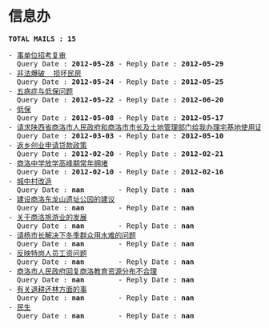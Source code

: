 # 信息办
<pre><b>TOTAL MAILS : 15</b></pre>
<pre>
- <a href="../../categories/mails/1217.md">事单位招考复审</a><br/>  Query Date : <b>2012-05-28</b> - Reply Date : <b>2012-05-29</b>
- <a href="../../categories/mails/1212.md">非法爆破  损坏民房</a><br/>  Query Date : <b>2012-05-24</b> - Reply Date : <b>2012-05-25</b>
- <a href="../../categories/mails/1211.md">五病症与低保问题</a><br/>  Query Date : <b>2012-05-22</b> - Reply Date : <b>2012-06-20</b>
- <a href="../../categories/mails/1193.md">低保</a><br/>  Query Date : <b>2012-05-08</b> - Reply Date : <b>2012-05-17</b>
- <a href="../../categories/mails/1087.md">请求陕西省商洛市人民政府和商洛市市长及土地管理部门给我办理宅基地使用证</a><br/>  Query Date : <b>2012-03-03</b> - Reply Date : <b>2012-05-10</b>
- <a href="../../categories/mails/1073.md">返乡创业申请贷款政策</a><br/>  Query Date : <b>2012-02-20</b> - Reply Date : <b>2012-02-21</b>
- <a href="../../categories/mails/1064.md">商洛中学放学高峰期常年拥堵</a><br/>  Query Date : <b>2012-02-10</b> - Reply Date : <b>2012-02-16</b>
- <a href="../../categories/mails/1013.md">城中村改造</a><br/>  Query Date : <b>nan</b>        - Reply Date : <b>nan</b>       
- <a href="../../categories/mails/1011.md">建设商洛东龙山遗址公园的建议</a><br/>  Query Date : <b>nan</b>        - Reply Date : <b>nan</b>       
- <a href="../../categories/mails/1010.md">关于商洛旅游业的发展</a><br/>  Query Date : <b>nan</b>        - Reply Date : <b>nan</b>       
- <a href="../../categories/mails/1009.md">请杨市长解决下冬季群众用水难的问题</a><br/>  Query Date : <b>nan</b>        - Reply Date : <b>nan</b>       
- <a href="../../categories/mails/1007.md">反映特岗人员工资问题</a><br/>  Query Date : <b>nan</b>        - Reply Date : <b>nan</b>       
- <a href="../../categories/mails/1005.md">商洛市人民政府回复商洛教育资源分布不合理</a><br/>  Query Date : <b>nan</b>        - Reply Date : <b>nan</b>       
- <a href="../../categories/mails/1003.md">有关退耕还林方面的事</a><br/>  Query Date : <b>nan</b>        - Reply Date : <b>nan</b>       
- <a href="../../categories/mails/1001.md">民生</a><br/>  Query Date : <b>nan</b>        - Reply Date : <b>nan</b>       
</pre>